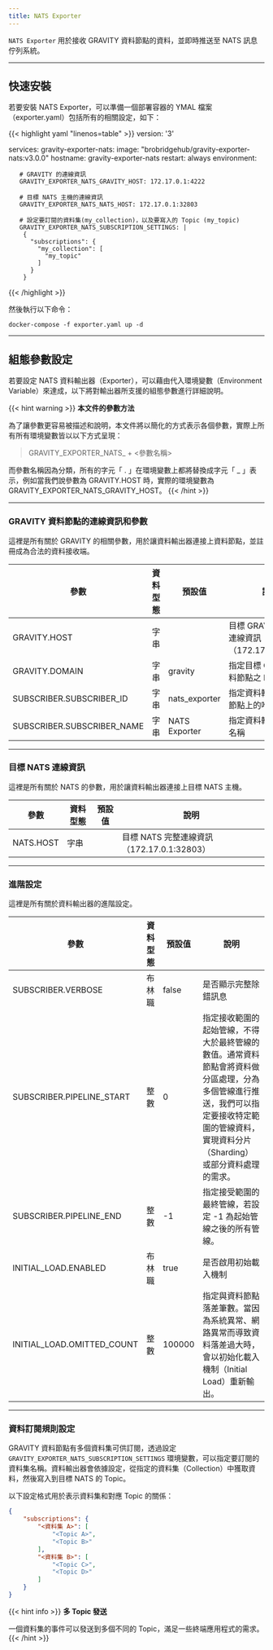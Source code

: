 ```yaml
---
title: NATS Exporter
---
```


`NATS Exporter` 用於接收 GRAVITY 資料節點的資料，並即時推送至 NATS 訊息佇列系統。

---

## 快速安裝

若要安裝 NATS Exporter，可以準備一個部署容器的 YMAL 檔案（exporter.yaml）包括所有的相關設定，如下：

{{< highlight yaml "linenos=table" >}}
version: '3'

services:
   gravity-exporter-nats:
     image: "brobridgehub/gravity-exporter-nats:v3.0.0"
     hostname: gravity-exporter-nats
     restart: always
     environment:

       # GRAVITY 的連線資訊
       GRAVITY_EXPORTER_NATS_GRAVITY_HOST: 172.17.0.1:4222

       # 目標 NATS 主機的連線資訊
       GRAVITY_EXPORTER_NATS_NATS_HOST: 172.17.0.1:32803

       # 設定要訂閱的資料集(my_collection)，以及要寫入的 Topic (my_topic)
       GRAVITY_EXPORTER_NATS_SUBSCRIPTION_SETTINGS: |  
        {
          "subscriptions": {
            "my_collection": [
              "my_topic"
            ]
          }
        }
{{< /highlight >}}

然後執行以下命令：

```shell
docker-compose -f exporter.yaml up -d
```

---

## 組態參數設定

若要設定 NATS 資料輸出器（Exporter），可以藉由代入環境變數（Environment Variable）來達成，以下將對輸出器所支援的組態參數進行詳細說明。

{{< hint warning >}}
**本文件的參數方法**

為了讓參數更容易被描述和說明，本文件將以簡化的方式表示各個參數，實際上所有所有環境變數皆以以下方式呈現：

> GRAVITY_EXPORTER_NATS_ + <參數名稱>

而參數名稱因為分類，所有的字元「 . 」在環境變數上都將替換成字元「 _ 」表示，例如當我們說參數為 GRAVITY.HOST 時，實際的環境變數為 GRAVITY_EXPORTER_NATS_GRAVITY_HOST。
{{< /hint >}}

---

### GRAVITY 資料節點的連線資訊和參數

這裡是所有關於 GRAVITY 的相關參數，用於讓資料輸出器連接上資料節點，並註冊成為合法的資料接收端。

參數					| 資料型態	| 預設值				| 說明
---					| ---		| ---					| ---
GRAVITY.HOST				| 字串		|					| 目標 GRAVITY 之完整連線資訊（172.17.0.1:4222）
GRAVITY.DOMAIN				| 字串		| gravity				| 指定目標 GRAVITY 資料節點之 Domain
SUBSCRIBER.SUBSCRIBER_ID		| 字串		| nats_exporter				| 指定資料輸出器在資料節點上的唯一識別 ID
SUBSCRIBER.SUBSCRIBER_NAME		| 字串		| NATS Exporter				| 指定資料輸出器的顯示名稱

---

### 目標 NATS 連線資訊

這裡是所有關於 NATS 的參數，用於讓資料輸出器連接上目標 NATS 主機。

參數				| 資料型態	| 預設值	| 說明
---				| ---		| ---		| ---
NATS.HOST			| 字串		|		| 目標 NATS 完整連線資訊（172.17.0.1:32803）

---

### 進階設定

這裡是所有關於資料輸出器的進階設定。

參數					| 資料型態		| 預設值		| 說明
---					| ---			| ---			| ---
SUBSCRIBER.VERBOSE			| 布林職		| false			| 是否顯示完整除錯訊息
SUBSCRIBER.PIPELINE_START		| 整數			| 0			| 指定接收範圍的起始管線，不得大於最終管線的數值。通常資料節點會將資料做分區處理，分為多個管線進行推送，我們可以指定要接收特定範圍的管線資料，實現資料分片（Sharding）或部分資料處理的需求。
SUBSCRIBER.PIPELINE_END			| 整數			| -1			| 指定接受範圍的最終管線，若設定 -1 為起始管線之後的所有管線。
INITIAL_LOAD.ENABLED			| 布林職		| true			| 是否啟用初始載入機制
INITIAL_LOAD.OMITTED_COUNT		| 整數			| 100000		| 指定與資料節點落差筆數。當因為系統異常、網路異常而導致資料落差過大時，會以初始化載入機制（Initial Load）重新輸出。

---

### 資料訂閱規則設定

GRAVITY 資料節點有多個資料集可供訂閱，透過設定 `GRAVITY_EXPORTER_NATS_SUBSCRIPTION_SETTINGS` 環境變數，可以指定要訂閱的資料集名稱。資料輸出器會依據設定，從指定的資料集（Collection）中獲取資料，然後寫入到目標 NATS 的 Topic。

以下設定格式用於表示資料集和對應 Topic 的關係：

```json
{
	"subscriptions": {
		"<資料集 A>": [
			"<Topic A>",
			"<Topic B>"
		],
		"<資料集 B>": [
			"<Topic C>",
			"<Topic D>"
		]
	}
}
```

{{< hint info >}}
**多 Topic 發送**

一個資料集的事件可以發送到多個不同的 Topic，滿足一些終端應用程式的需求。
{{< /hint >}}
